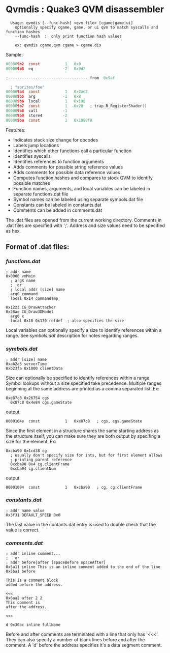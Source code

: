 # Qvmdis : Quake3 QVM disassembler

```
  Usage: qvmdis [--func-hash] <qvm file> [cgame|game|ui]
    optionally specify cgame, game, or ui qvm to match syscalls and function hashes
    --func-hash  :  only print function hash values

    ex: qvmdis cgame.qvm cgame > cgame.dis
```

Sample:

```c
000009b2  const           1   0x0
000009b3  eq             -2   0x9d2

;----------------------------------- from  0x9af

  ; "sprites/foe"
000009b4  const           1   0x2ae2
000009b5  arg            -1   0x8
000009b6  local           1   0x198
000009b7  const           1  -0x28   ; trap_R_RegisterShader()
000009b8  call           -1
000009b9  store4         -2
000009ba  const           1   0x1098f8
```

Features:

* Indicates stack size change for opcodes
* Labels jump locations
* Identifies which other functions call a particular function
* Identifies syscalls
* Identifies references to function arguments
* Adds comments for possible string reference values
* Adds comments for possible data reference values
* Computes function hashes and compares to stock QVM to identify possible
matches
* Function names, arguments, and local variables can be labeled in separate
functions.dat file
* Symbol names can be labeled using separate symbols.dat file
* Constants can be labeled in constants.dat
* Comments can be added in comments.dat

The .dat files are opened from the current working directory.  Comments in
.dat files are specified with ';'.  Address and size values need to be
specified as hex.

## Format of .dat files:

### *functions.dat* ###

    ; addr name
    0x0000 vmMain
      ; argX name
      ;  or
      ; local addr [size] name
      arg0 command
      local 0x14 commandTmp

    0x1223 CG_DrawAttacker
    0x28ae CG_Draw3DModel
      arg0 x
      local 0x18 0x170 refdef  ; also specifies the size

Local variables can optionally specify a size to identify references within a
range.  See *symbols.dat* description for notes regarding ranges.

### *symbols.dat* ###

    ; addr [size] name
    0xab2a3 serverTime
    0xb23fa 0x1000 clientData

Size can optionally be specified to identify references within a range.
Symbol lookups without a size specified take precedence.  Multiple ranges
beginning at the same address are printed as a comma separated list.  Ex:

    0xe87c8 0x26754 cgs
      0x87c8 0x4e84 cgs.gameState

output:

```0000104e  const           1   0xe87c8   ; cgs, cgs.gameState```

Since the first element in a structure shares the same starting address as the
structure itself, you can make sure they are both output by specifing a size
for the element.  Ex:

    0xcba90 0x1cd38 cg
      ; usually don't specify size for ints, but for first element allows
      ; printing parent reference
      0xcba90 0x4 cg.clientFrame
      0xcba94 cg.clientNum

output:

```00001094  const           1   0xcba90   ; cg, cg.clientFrame```

### *constants.dat* ###

    ; addr name value
    0x3f31 DEFAULT_SPEED 0x0

The last value in the contants.dat entry is used to double check that the value
is correct.

### *comments.dat* ###

    ; addr inline comment...
    ;   or
    ; addr before|after [spaceBefore spaceAfter]
    0x5a11 inline This is an inline comment added to the end of the line
    0x5ba1 before

    This is a comment block
    added before the address.

    <<<
    0x6aa2 after 2 2
    This comment is
    after the address.

    <<<

    d 0x30bc inline fullName

Before and after comments are terminated with a line that only has '<<<'.
They can also specify a number of blank lines before and after the comment.
A 'd' before the address specifies it's a data segment comment.
